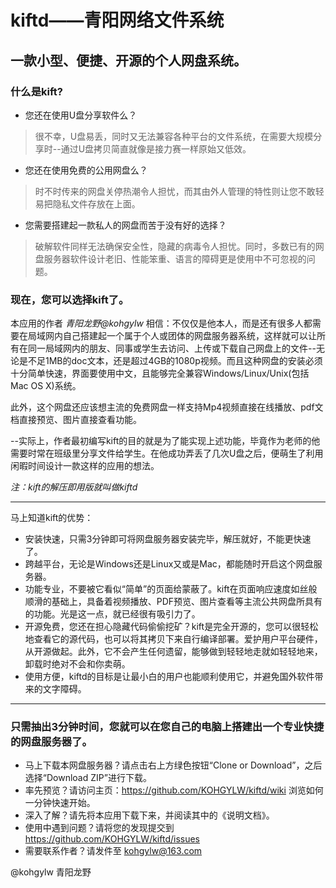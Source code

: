 # kiftd——青阳网络文件系统 #
## 一款小型、便捷、开源的个人网盘系统。 ##

### 什么是kift?
* 您还在使用U盘分享软件么？
> 很不幸，U盘易丢，同时又无法兼容各种平台的文件系统，在需要大规模分享时--通过U盘拷贝简直就像是接力赛一样原始又低效。
* 您还在使用免费的公用网盘么？
> 时不时传来的网盘关停热潮令人担忧，而其由外人管理的特性则让您不敢轻易把隐私文件存放在上面。
* 您需要搭建起一款私人的网盘而苦于没有好的选择？
> 破解软件同样无法确保安全性，隐藏的病毒令人担忧。同时，多数已有的网盘服务器软件设计老旧、性能笨重、语言的障碍更是使用中不可忽视的问题。

### 现在，您可以选择kift了。

本应用的作者 _青阳龙野@kohgylw_ 相信：不仅仅是他本人，而是还有很多人都需要在局域网内自己搭建起一个属于个人或团体的网盘服务器系统，这样就可以让所有在同一局域网内的朋友、同事或学生去访问、上传或下载自己网盘上的文件--无论是不足1MB的doc文本，还是超过4GB的1080p视频。而且这种网盘的安装必须十分简单快速，界面要使用中文，且能够完全兼容Windows/Linux/Unix(包括Mac OS X)系统。

此外，这个网盘还应该想主流的免费网盘一样支持Mp4视频直接在线播放、pdf文档直接预览、图片直接查看功能。

--实际上，作者最初编写kift的目的就是为了能实现上述功能，毕竟作为老师的他需要时常在班级里分享文件给学生。在他成功弄丢了几次U盘之后，便萌生了利用闲暇时间设计一款这样的应用的想法。

_注：kift的解压即用版就叫做kiftd_

-------------------
马上知道kift的优势：
* 安装快速，只需3分钟即可将网盘服务器安装完毕，解压就好，不能更快速了。
* 跨越平台，无论是Windows还是Linux又或是Mac，都能随时开启这个网盘服务器。
* 功能专业，不要被它看似“简单”的页面给蒙蔽了。kift在页面响应速度如丝般顺滑的基础上，具备着视频播放、PDF预览、图片查看等主流公共网盘所具有的功能。光是这一点，就已经很有吸引力了。
* 开源免费，您还在担心隐藏代码偷偷挖矿？kift是完全开源的，您可以很轻松地查看它的源代码，也可以将其拷贝下来自行编译部署。爱护用户平台硬件，从开源做起。此外，它不会产生任何遗留，能够做到轻轻地走就如轻轻地来，卸载时绝对不会和你卖萌。
* 使用方便，kiftd的目标是让最小白的用户也能顺利使用它，并避免国外软件带来的文字障碍。
-------------------
### 只需抽出3分钟时间，您就可以在您自己的电脑上搭建出一个专业快捷的网盘服务器了。

* 马上下载本网盘服务器？请点击右上方绿色按钮“Clone or Download”，之后选择“Download ZIP”进行下载。
* 率先预览？请访问主页：https://github.com/KOHGYLW/kiftd/wiki 浏览如何一分钟快速开始。
* 深入了解？请先将本应用下载下来，并阅读其中的《说明文档》。
* 使用中遇到问题？请将您的发现提交到 https://github.com/KOHGYLW/kiftd/issues 
* 需要联系作者？请发件至 kohgylw@163.com 

@kohgylw 青阳龙野
